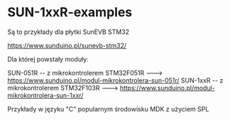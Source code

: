 # SUN-1xxR-examples


Są to przykłady dla płytki SunEVB STM32  

https://www.sunduino.pl/sunevb-stm32/

Dla której powstały moduły:

SUN-051R   -- z mikrokontrolerem STM32F051R    ---> https://www.sunduino.pl/modul-mikrokontrolera-sun-051r/
SUN-1xxR   -- z mikrokontrolerem STM32F103R    ---> https://www.sunduino.pl/modul-mikrokontrolera-sun-1xxr/


Przykłady w języku "C" popularnym środowisku MDK z użyciem SPL
